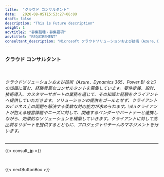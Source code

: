 ```yaml
---
title:  "クラウド コンサルタント"
date:   2020-08-05T15:53:27+06:00
draft: false
description: "This is Future description"
weight: 1
advtitle2: "募集職種・募集要項"
advtitle3: "REQUIREMENT"
consultant_description: "Microsoft クラウドソリューションおよび技術（Azure、Dynamics 365、Power BI など）の知識に富む、経験豊富なコンサルタントを募集しています。要件定義、設計、技術導入、カスタマーサポートの業務を通じて、その知識と経験をクライアントへ提供していただきます。ソリューションの提供をゴールとせず、クライアントのビジネス上の問題を解決する柔軟な対応能力が求められます。\n\nクライアントが抱える経営課題やニーズに対して、関連するベンダーやパートナーと連携しながら、効果的なソリューションを構築していきます。クライアントに対して高品質なサポートを提供するとともに、プロジェクトやチームのマネジメントを行います。"
---
```


### **クラウド コンサルタント**
&nbsp;
###### クラウドソリューションおよび技術（Azure、Dynamics 365、Power BI など）の知識に富む、経験豊富なコンサルタントを募集しています。要件定義、設計、技術導入、カスタマーサポートの業務を通じて、その知識と経験をクライアントへ提供していただきます。ソリューションの提供をゴールとせず、クライアントのビジネス上の問題を解決する柔軟な対応能力が求められます。\n\nクライアントが抱える経営課題やニーズに対して、関連するベンダーやパートナーと連携しながら、効果的なソリューションを構築していきます。クライアントに対して高品質なサポートを提供するとともに、プロジェクトやチームのマネジメントを行います。
---
<!-- 
| 	      |  |
| :----------- | :----------- |
| ベイジで働くメリット &nbsp; &nbsp; &nbsp;      | 全案件直取引なので、経営者やマーケティング担当者と直接会話できる |
|       | 顧客企業と制作レベルではなく戦略レベルでのディスカッションができる       |
|    | 書籍では学べない現場の生々しい知見に触れることができる        |
|    | 多種多様な業界・業種のビジネスの実状を垣間見れる        |
|    | 多種多様な業種・業態との仕事を通じて実践的なスキルを身に付けられる        |
|    | 多種多様な業種・業態のKPIやMA/SFA、ログデータに触れることで数字の感覚を磨ける        |
|    | ベイジが強みとしているBtoBマーケティングとHR領域に強くなれる        |
|    | ベイジの独自メソッドを使った戦略提案力を身に付けられる        |
|    | 社内の制作スタッフと技術的な裏付けを取りながら提案できる        |

&nbsp; -->

{{< consult_jp >}}

&nbsp;

{{< nextButtonBox >}}

